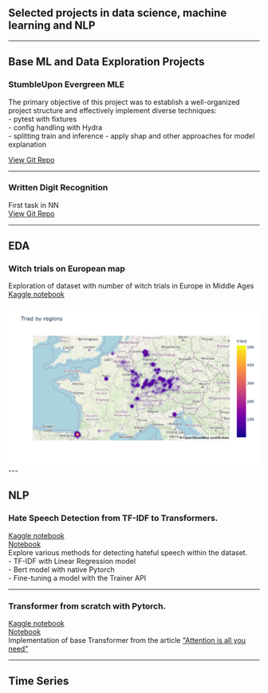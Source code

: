 ## Selected projects in data science, machine learning and NLP

---
## Base ML and Data Exploration Projects  
 
### StumbleUpon Evergreen MLE
The primary objective of this project was to establish a well-organized project structure 
and effectively implement diverse techniques:  
        - pytest with fixtures  
        - config handling with Hydra  
        - splitting train and inference
        - apply shap and other approaches for model explanation   
   
[View Git Repo](https://github.com/KatyKasilina/StumbleUpon-Evergreen-Classification) 

---
### **Written Digit Recognition**   
First task in NN  
[View Git Repo](https://github.com/KatyKasilina/written_digit_recognition)    


---
## EDA   
### **Witch trials on European map** 
Exploration of dataset with number of witch trials in Europe in Middle Ages
[Kaggle notebook](https://www.kaggle.com/code/abramova/witch-trials-on-european-map)  

<img src="images/witchmap.png?raw=true"/>
---

## NLP  

###  **Hate Speech Detection from TF-IDF to Transformers.**  
[Kaggle notebook](https://www.kaggle.com/code/abramova/hate-speech-detection-from-tf-idf-to-transformers)    
[Notebook](https://github.com/KatyKasilina/projects/blob/main/nlp/hate-speech-detection-from-tf-idf-to-transformers.ipynb)    
Explore various methods for detecting hateful speech within the dataset.    
    - TF-IDF with Linear Regression model  
    - Bert model with native Pytorch  
    - Fine-tuning a model with the Trainer API   

---
###  **Transformer from scratch with Pytorch.**   
[Kaggle notebook](https://www.kaggle.com/code/abramova/hate-speech-detection-from-tf-idf-to-transformers)     
[Notebook](https://github.com/KatyKasilina/projects/blob/main/nlp/transformer-classification-from-scratch-pytorch.ipynb)    
Implementation of base Transformer from the article ["Attention is all you need"](https://proceedings.neurips.cc/paper_files/paper/2017/file/3f5ee243547dee91fbd053c1c4a845aa-Paper.pdf)   

---


## Time Series 
